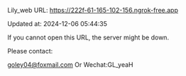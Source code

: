 Lily_web URL: https://222f-61-165-102-156.ngrok-free.app

Updated at: 2024-12-06 05:44:35

If you cannot open this URL, the server might be down.

Please contact: 

goley04@foxmail.com Or Wechat:GL_yeaH